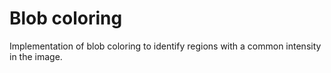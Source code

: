 # Blob coloring

Implementation of blob coloring to identify regions with a common intensity in the
image.
 
